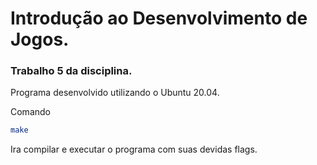 # Introdução ao Desenvolvimento de Jogos.
### Trabalho 5 da disciplina.

Programa desenvolvido utilizando o Ubuntu 20.04.

Comando 
```sh 
make
```
Ira compilar e executar o programa com suas devidas flags.
